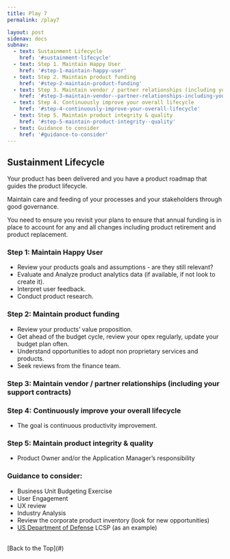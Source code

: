 ```yaml
---
title: Play 7
permalink: /play7

layout: post
sidenav: docs
subnav: 
  - text: Sustainment Lifecycle
    href: '#sustainment-lifecycle'
  - text: Step 1. Maintain Happy User
    href: '#step-1-maintain-happy-user'
  - text: Step 2. Maintain product funding
    href: '#step-2-maintain-product-funding'
  - text: Step 3. Maintain vendor / partner relationships (including your support contracts)
    href: '#step-3-maintain-vendor--partner-relationships-including-your-support-contracts'
  - text: Step 4. Continuously improve your overall lifecycle
    href: '#step-4-continuously-improve-your-overall-lifecycle'
  - text: Step 5. Maintain product integrity & quality
    href: '#step-5-maintain-product-integrity--quality'
  - text: Guidance to consider
    href: '#guidance-to-consider'
---
```

## Sustainment Lifecycle
Your product has been delivered and you have a product roadmap that guides the product lifecycle.

Maintain care and feeding of your processes and your stakeholders through good governance.

You need to ensure you revisit your plans to ensure that annual funding is in place to account for any and all changes including product retirement and product replacement.

### Step 1: Maintain Happy User
-	Review your products goals and assumptions - are they still relevant?
-	Evaluate and Analyze product analytics data (if available, if not look to create it).
-	Interpret user feedback.
-	Conduct product research.

### Step 2: Maintain product funding
-	Review your products’ value proposition.
-	Get ahead of the budget cycle, review your opex regularly, update your budget plan often.
-	Understand opportunities to adopt non proprietary services and products.
-	Seek reviews from the finance team.

### Step 3: Maintain vendor / partner relationships (including your support contracts)

### Step 4: Continuously improve your overall lifecycle
-	The goal is continuous productivity improvement.

### Step 5: Maintain product integrity & quality
- Product Owner and/or the Application Manager’s responsibility 

### Guidance to consider:
- Business Unit Budgeting Exercise
-	User Engagement
  -	UX review
- Industry Analysis
- Review the corporate product inventory (look for new opportunities)
- [US Department of Defense](http://acqnotes.com/acqnote/careerfields/life-cycle-sustainment-plan-lcsp) LCSP (as an example)

<br/>
[Back to the Top](#)